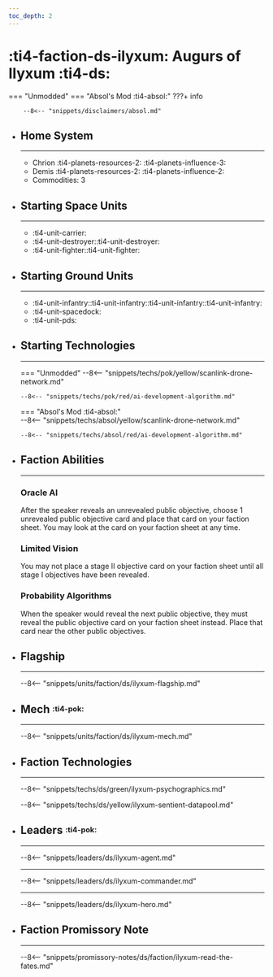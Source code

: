 ```yaml
---
toc_depth: 2
---
```


# :ti4-faction-ds-ilyxum: Augurs of Ilyxum :ti4-ds:
=== "Unmodded"
=== "Absol's Mod :ti4-absol:" 
    ???+ info

        --8<-- "snippets/disclaimers/absol.md"

<div class="grid cards" markdown>

-   ## __Home System__

    ---

    * Chrion :ti4-planets-resources-2: :ti4-planets-influence-3:
    * Demis :ti4-planets-resources-2: :ti4-planets-influence-2:
    * Commodities: 3

</div>

<div class="grid cards" markdown>

-   ## __Starting Space Units__

    ---

    * :ti4-unit-carrier:
    * :ti4-unit-destroyer::ti4-unit-destroyer:
    * :ti4-unit-fighter::ti4-unit-fighter:

-   ## __Starting Ground Units__

    ---

    * :ti4-unit-infantry::ti4-unit-infantry::ti4-unit-infantry::ti4-unit-infantry:
    * :ti4-unit-spacedock:
    * :ti4-unit-pds:

-   ## __Starting Technologies__

    ---
    === "Unmodded"
        --8<-- "snippets/techs/pok/yellow/scanlink-drone-network.md"

        --8<-- "snippets/techs/pok/red/ai-development-algorithm.md"

    === "Absol's Mod :ti4-absol:"  
        --8<-- "snippets/techs/absol/yellow/scanlink-drone-network.md"

        --8<-- "snippets/techs/absol/red/ai-development-algorithm.md"

-   ## __Faction Abilities__

    ---
    ### **Oracle AI**
    
    After the speaker reveals an unrevealed public objective, choose 1 unrevealed public objective card and place that card on your faction sheet. 
    You may look at the card on your faction sheet at any time.

    ### **Limited Vision**
    
    You may not place a stage II objective card on your faction sheet until all stage I objectives have been revealed.

    ### **Probability Algorithms**
    
    When the speaker would reveal the next public objective, they must reveal the public objective card on your faction sheet instead. 
    Place that card near the other public objectives.

-   ## __Flagship__

    ---
    --8<-- "snippets/units/faction/ds/ilyxum-flagship.md"

-   ## __Mech__ <sup><sub>:ti4-pok:</sub></sup>

    ---
    --8<-- "snippets/units/faction/ds/ilyxum-mech.md"

</div>

<div class="grid cards" markdown>

-   ## __Faction Technologies__

    ---

    --8<-- "snippets/techs/ds/green/ilyxum-psychographics.md"

    --8<-- "snippets/techs/ds/yellow/ilyxum-sentient-datapool.md"


-   ## __Leaders__ <sup><sub>:ti4-pok:</sub></sup>

    ---
    
    --8<-- "snippets/leaders/ds/ilyxum-agent.md"

    ---

    --8<-- "snippets/leaders/ds/ilyxum-commander.md"

    ---

    --8<-- "snippets/leaders/ds/ilyxum-hero.md"

-   ## __Faction Promissory Note__

    ---
    --8<-- "snippets/promissory-notes/ds/faction/ilyxum-read-the-fates.md"

</div>
